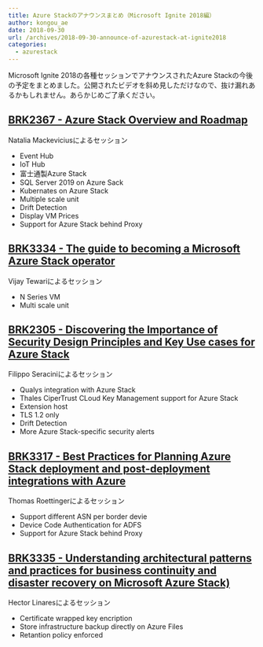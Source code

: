 ```yaml
---
title: Azure Stackのアナウンスまとめ（Microsoft Ignite 2018編）
author: kongou_ae
date: 2018-09-30
url: /archives/2018-09-30-announce-of-azurestack-at-ignite2018
categories:
  - azurestack
---
```


Microsoft Ignite 2018の各種セッションでアナウンスされたAzure Stackの今後の予定をまとめました。公開されたビデオを斜め見しただけなので、抜け漏れあるかもしれません。あらかじめご了承ください。

## [BRK2367 - Azure Stack Overview and Roadmap](https://myignite.techcommunity.microsoft.com/sessions/65842?source=sessions)

Natalia Mackeviciusによるセッション

- Event Hub
- IoT Hub
- 富士通製Azure Stack
- SQL Server 2019 on Azure Sack
- Kubernates on Azure Stack
- Multiple scale unit
- Drift Detection
- Display VM Prices
- Support for Azure Stack behind Proxy

## [BRK3334 - The guide to becoming a Microsoft Azure Stack operator](https://myignite.techcommunity.microsoft.com/sessions/66252?source=sessions)

Vijay Tewariによるセッション

- N Series VM
- Multi scale unit

## [BRK2305 - Discovering the Importance of Security Design Principles and Key Use cases for Azure Stack](https://myignite.techcommunity.microsoft.com/sessions/66250?source=sessions)

Filippo Seraciniによるセッション

- Qualys integration with Azure Stack
- Thales CiperTrust CLoud Key Management support for Azure Stack
- Extension host
- TLS 1.2 only
- Drift Detection
- More Azure Stack-specific security alerts

## [BRK3317 - Best Practices for Planning Azure Stack deployment and post-deployment integrations with Azure](https://myignite.techcommunity.microsoft.com/sessions/65844?source=sessions)

Thomas Roettingerによるセッション

- Support different ASN per border devie
- Device Code Authentication for ADFS
- Support for Azure Stack behind Proxy

## [BRK3335 - Understanding architectural patterns and practices for business continuity and disaster recovery on Microsoft Azure Stack)](https://myignite.techcommunity.microsoft.com/sessions/66253?source=sessions)

Hector Linaresによるセッション

- Certificate wrapped key encription
- Store infrastructure backup directly on Azure Files
- Retantion policy enforced
